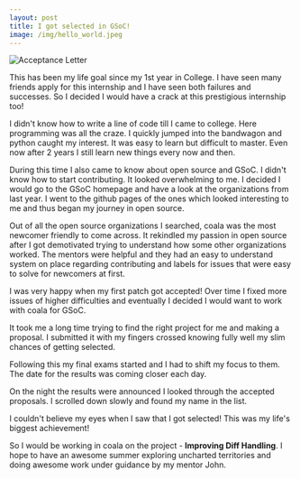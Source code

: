 ```yaml
---
layout: post
title: I got selected in GSoC!
image: /img/hello_world.jpeg
---
```


![Acceptance Letter](https://i.imgur.com/UMx8cuT.png)

This has been my life goal since my 1st year in College. I have seen many friends apply for this internship and I have seen both failures and successes. So I decided I would have a crack at this prestigious internship too!

I didn't know how to write a line of code till I came to college. Here programming was all the craze. I quickly jumped into the bandwagon and python caught my interest. It was easy to learn but difficult to master. Even now after 2 years I still learn new things every now and then.

During this time I also came to know about open source and GSoC. I didn't know how to start contributing. It looked overwhelming to me. I decided I would go to the GSoC homepage and have a look at the organizations from last year. I went to the github pages of the ones which looked interesting to me and thus began my journey in open source. 

Out of all the open source organizations I searched, coala was the most newcomer friendly to come across. It rekindled my passion in open source after I got demotivated trying to understand how some other organizations worked. The mentors were helpful and they had an easy to understand system on place regarding contributing and labels for issues that were easy to solve for newcomers at first.

I was very happy when my first patch got accepted! Over time I fixed more issues of higher difficulties and eventually I decided I would want to work with coala for GSoC. 

It took me a long time trying to find the right project for me and making a proposal. I submitted it with my fingers crossed knowing fully well my slim chances of getting selected.

Following this my final exams started and I had to shift my focus to them. The date for the results was coming closer each day. 

On the night the results were announced I looked through the accepted proposals. I scrolled down slowly and found my name in the list.

I couldn't believe my eyes when I saw that I got selected! This was my life's biggest achievement! 

So I would be working in coala on the project - **Improving Diff Handling**. I hope to have an awesome summer exploring uncharted territories and doing awesome work under guidance by my mentor John. 
